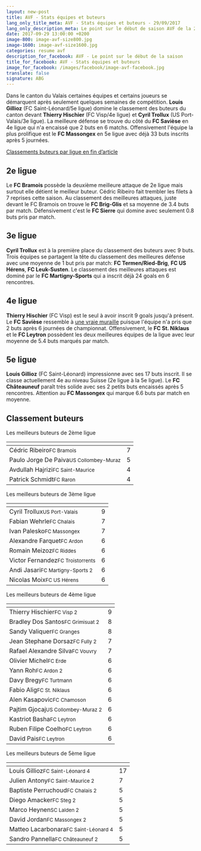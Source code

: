 ```yaml
---
layout: new-post
title: AVF - Stats équipes et buteurs
lang_only_title_meta: AVF - Stats équipes et buteurs - 29/09/2017
lang_only_description_meta: Le point sur le début de saison AVF de la 2e à la 5e ligue - Buteurs et statistiques équipes- 29/09/2017
date: 2017-09-29 13:00:00 +0200
image-800: image-avf-size800.jpg
image-1600: image-avf-size1600.jpg
categories: resume avf
description_for_facebook: AVF - Le point sur le début de la saison
title_for_facebook: AVF - Stats équipes et buteurs
image_for_facebook: /images/facebook/image-avf-facebook.jpg
translate: false
signature: ABG
---
```

Dans le canton du Valais certaines équipes et certains joueurs se démarquent après seulement quelques semaines de compétition. __Louis Gillioz__ (FC Saint-Léonard/5e ligue) domine le classement des buteurs du canton devant __Thierry Hischier__ (FC Visp/4e ligue) et __Cyril Trollux__ (US Port-Valais/3e ligue). La meilleure défense se trouve du côté du __FC Savièse__ en 4e ligue qui n'a encaissé que 2 buts en 6 matchs. Offensivement l'équipe la plus prolifique est le __FC Massongex__ en 5e ligue avec déjà 33 buts inscrits après 5 journées.

[Classements buteurs par ligue en fin d’article](#classement-buteurs)

## 2e ligue
Le __FC Bramois__ possède la deuxième meilleure attaque de 2e ligue mais surtout elle détient le meilleur buteur. Cédric Ribeiro fait trembler les filets à 7 reprises cette saison. Au classement des meilleures attaques, juste devant le FC Bramois on trouve le __FC Brig-Glis__ et sa moyenne de 3.4 buts par match. Défensivement c'est le __FC Sierre__ qui domine avec seulement 0.8 buts pris par match.

## 3e ligue
__Cyril Trollux__ est à la première place du classement des buteurs avec 9 buts. Trois équipes se partagent la tête du classement des meilleures défense avec une moyenne de 1 but pris par match: __FC Termen/Ried-Brig__, __FC US Hérens__, __FC Leuk-Susten__. Le classement des meilleures attaques est dominé par le __FC Martigny-Sports__ qui a inscrit déjà 24 goals en 6 rencontres.

## 4e ligue
__Thierry Hischier__ (FC Visp) est le seul à avoir inscrit 9 goals jusqu'à présent. Le __FC Savièse__ ressemble à [une vraie muraille](/news/2017/09/28/bilan-des-meilleures-et-des-pires-defenses-par-canton) puisque l'équipe n'a pris que 2 buts après 6 journées de championnat. Offensivement, le __FC St. Niklaus__ et le __FC Leytron__  possèdent les deux meilleures équipes de la ligue avec leur moyenne de 5.4 buts marqués par match.

## 5e ligue
__Louis Gillioz__ (FC Saint-Léonard) impressionne avec ses 17 buts inscrit. Il se classe actuellement 4e au niveau Suisse (2e ligue à la 5e ligue). Le __FC Châteauneuf__ paraît très solide avec ses 2 petits buts encaissés après 5 rencontres. Attention au __FC Massongex__ qui marque 6.6 buts par match en moyenne.

## Classement buteurs

Les meilleurs buteurs de 2ème ligue

<table class="table"><thead><tr><th><i class="fa fa-male"></i></th><th><i class="fa fa-futbol-o"></i></th></tr></thead><tbody><tr><td>Cédric Ribeiro<span class='d-block team-name'><small>FC Bramois</small></span></td><td>7</td></tr><tr><td>Paulo Jorge De Paiva<span class='d-block team-name'><small>US Collombey-Muraz</small></span></td><td>5</td></tr><tr><td>Avdullah Hajrizi<span class='d-block team-name'><small>FC Saint-Maurice</small></span></td><td>4</td></tr><tr><td>Patrick Schmidt<span class='d-block team-name'><small>FC Raron</small></span></td><td>4</td></tr></tbody></table>

Les meilleurs buteurs de 3ème ligue

<table class="table"><thead><tr><th><i class="fa fa-male"></i></th><th><i class="fa fa-futbol-o"></i></th></tr></thead><tbody><tr><td>Cyril Trollux<span class='d-block team-name'><small>US Port-Valais</small></span></td><td>9</td></tr><tr><td>Fabian Wehrle<span class='d-block team-name'><small>FC Chalais</small></span></td><td>7</td></tr><tr><td>Ivan Palesko<span class='d-block team-name'><small>FC Massongex</small></span></td><td>7</td></tr><tr><td>Alexandre Farquet<span class='d-block team-name'><small>FC Ardon</small></span></td><td>6</td></tr><tr><td>Romain Meizoz<span class='d-block team-name'><small>FC Riddes</small></span></td><td>6</td></tr><tr><td>Victor Fernandez<span class='d-block team-name'><small>FC Troistorrents</small></span></td><td>6</td></tr><tr><td>Andi Jasari<span class='d-block team-name'><small>FC Martigny-Sports 2</small></span></td><td>6</td></tr><tr><td>Nicolas Moix<span class='d-block team-name'><small>FC US Hérens</small></span></td><td>6</td></tr></tbody></table>

Les meilleurs buteurs de 4ème ligue

<table class="table"><thead><tr><th><i class="fa fa-male"></i></th><th><i class="fa fa-futbol-o"></i></th></tr></thead><tbody><tr><td>Thierry Hischier<span class='d-block team-name'><small>FC Visp 2</small></span></td><td>9</td></tr><tr><td>Bradley Dos Santos<span class='d-block team-name'><small>FC Grimisuat 2</small></span></td><td>8</td></tr><tr><td>Sandy Valiquer<span class='d-block team-name'><small>FC Granges</small></span></td><td>8</td></tr><tr><td>Jean Stephane Dorsaz<span class='d-block team-name'><small>FC Fully 2</small></span></td><td>7</td></tr><tr><td>Rafael Alexandre Silva<span class='d-block team-name'><small>FC Vouvry</small></span></td><td>7</td></tr><tr><td>Olivier Michel<span class='d-block team-name'><small>FC Erde</small></span></td><td>6</td></tr><tr><td>Yann Roh<span class='d-block team-name'><small>FC Ardon 2</small></span></td><td>6</td></tr><tr><td>Davy Bregy<span class='d-block team-name'><small>FC Turtmann</small></span></td><td>6</td></tr><tr><td>Fabio Alig<span class='d-block team-name'><small>FC St. Niklaus</small></span></td><td>6</td></tr><tr><td>Alen Kasapovic<span class='d-block team-name'><small>FC Chamoson</small></span></td><td>6</td></tr><tr><td>Pajtim Gjocaj<span class='d-block team-name'><small>US Collombey-Muraz 2</small></span></td><td>6</td></tr><tr><td>Kastriot Basha<span class='d-block team-name'><small>FC Leytron</small></span></td><td>6</td></tr><tr><td>Ruben Filipe Coelho<span class='d-block team-name'><small>FC Leytron</small></span></td><td>6</td></tr><tr><td>David Pais<span class='d-block team-name'><small>FC Leytron</small></span></td><td>6</td></tr></tbody></table>

Les meilleurs buteurs de 5ème ligue

<table class="table"><thead><tr><th><i class="fa fa-male"></i></th><th><i class="fa fa-futbol-o"></i></th></tr></thead><tbody><tr><td>Louis Gillioz<span class='d-block team-name'><small>FC Saint-Léonard 4</small></span></td><td>17</td></tr><tr><td>Julien Antony<span class='d-block team-name'><small>FC Saint-Maurice 2</small></span></td><td>7</td></tr><tr><td>Baptiste Perruchoud<span class='d-block team-name'><small>FC Chalais 2</small></span></td><td>5</td></tr><tr><td>Diego Amacker<span class='d-block team-name'><small>FC Steg 2</small></span></td><td>5</td></tr><tr><td>Marco Heynen<span class='d-block team-name'><small>SC Lalden 2</small></span></td><td>5</td></tr><tr><td>David Jordan<span class='d-block team-name'><small>FC Massongex 2</small></span></td><td>5</td></tr><tr><td>Matteo Lacarbonara<span class='d-block team-name'><small>FC Saint-Léonard 4</small></span></td><td>5</td></tr><tr><td>Sandro Pannella<span class='d-block team-name'><small>FC Châteauneuf 2</small></span></td><td>5</td></tr></tbody></table>